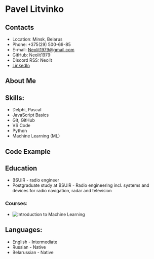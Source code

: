 # __Pavel Litvinko__
## Contacts
* Location: Minsk, Belarus
* Phone: +375(29) 500-69-85
* E-mail:  Neolit1979@gmail.com
* GitHub:  Neolit1979
* Discord RSS: Neolit
* [LinkedIn](https://www.linkedin.com/in/pavel-litvinko-13533123b/)
## About Me

## Skills:
* Delphi, Pascal
* JavaScript Basics
* Git, GitHub
* VS Code
* Python
* Machine Learning (ML)
## Code Example

## Education
* BSUIR - radio engineer
* Postgraduate study at BSUIR - Radio engineering incl. systems and devices for radio navigation, radar and television

### Courses:
* ![Introduction to Machine Learning](https://app.rs.school/certificate/uv6h59vo) 

## Languages:
* English - Intermediate    
* Russian - Native
* Belarussian - Native




